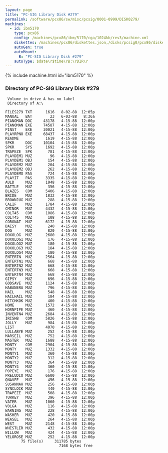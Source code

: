 ```yaml
---
layout: page
title: "PC-SIG Library Disk #279"
permalink: /software/pcx86/sw/misc/pcsig/0001-0999/DISK0279/
machines:
  - id: ibm5170
    type: pcx86
    config: /machines/pcx86/ibm/5170/cga/1024kb/rev3/machine.xml
    diskettes: /machines/pcx86/diskettes.json,/disks/pcsig0/pcx86/diskettes.json
    autoGen: true
    autoMount:
      B: "PC-SIG Library Disk #279"
    autoType: $date\r$time\rB:\rDIR\r
---
```


{% include machine.html id="ibm5170" %}

### Directory of PC-SIG Library Disk #279

     Volume in drive A has no label
     Directory of A:\

    FILES279 TXT      1616   8-02-88  12:05p
    MANUAL   BAT        23   6-03-88   8:36a
    PIANOMAN DOC     43178   4-15-88  12:00p
    PIANOMAN EXE     74587   4-15-88  12:00p
    PINST    EXE     30021   4-15-88  12:00p
    PLAYRPNO EXE     68437   4-15-88  12:00p
    README            1619   4-15-88  12:00p
    SPKR     DOC     10104   4-15-88  12:00p
    SPKR     SYS      1692   4-15-88  12:00p
    TRAPEZE  SPK       781   4-15-88  12:00p
    PLAYDEM1 MUZ        96   4-15-88  12:00p
    PLAYDEM1 OBJ       154   4-15-88  12:00p
    PLAYDEM2 MUZ       204   4-15-88  12:00p
    PLAYDEM2 OBJ       262   4-15-88  12:00p
    PLAYDEMO PAS       724   4-15-88  12:00p
    PLAYIT   PAS      3335   4-15-88  12:00p
    AULD     MUZ      1948   4-15-88  12:00p
    BATTLE   MUZ       356   4-15-88  12:00p
    BLAZES   COM      5406   4-15-88  12:00p
    BRIDE    MUZ      1832   4-15-88  12:00p
    BROWNJUG MUZ       288   4-15-88  12:00p
    CALIF    MUZ      1784   4-15-88  12:00p
    CMINOR   MUZ      4432   4-15-88  12:00p
    COLT45   COM      1086   4-15-88  12:00p
    COLT45   MUZ       108   4-15-88  12:00p
    CORONAT  MUZ      6172   4-15-88  12:00p
    DAISY    MUZ       240   4-15-88  12:00p
    DOG      MUZ       820   4-15-88  12:00p
    DOXOLOG  MUZ      2680   4-15-88  12:00p
    DOXOLOG1 MUZ       176   4-15-88  12:00p
    DOXOLOG2 MUZ       180   4-15-88  12:00p
    DOXOLOG3 MUZ       184   4-15-88  12:00p
    DOXOLOG4 MUZ       180   4-15-88  12:00p
    ENTERTN  MUZ      2564   4-15-88  12:00p
    ENTERTN1 MUZ       668   4-15-88  12:00p
    ENTERTN2 MUZ       668   4-15-88  12:00p
    ENTERTN3 MUZ       668   4-15-88  12:00p
    ENTERTN4 MUZ       668   4-15-88  12:00p
    GIPSY    MUZ       696   4-15-88  12:00p
    GODSAVE  MUZ      1124   4-15-88  12:00p
    HABANERA MUZ       796   4-15-88  12:00p
    HAIL     MUZ       548   4-15-88  12:00p
    HAILHAIL MUZ       184   4-15-88  12:00p
    HITCHKOK MUZ       400   4-15-88  12:00p
    HOME     MUZ      1572   4-15-88  12:00p
    HORNPIPE MUZ       460   4-15-88  12:00p
    INVENTN4 MUZ      2684   4-15-88  12:00p
    IRISHB   COM      5826   4-15-88  12:00p
    JOLLY    MUZ       984   4-15-88  12:00p
    LIST              4070   4-15-88  12:00p
    LULLABYE MUZ       252   4-15-88  12:00p
    MARSEIL  MUZ       752   4-15-88  12:00p
    MASTER   MUZ      1688   4-15-88  12:00p
    MONTY    COM      2904   4-15-88  12:00p
    MONTY    MUZ      1332   4-15-88  12:00p
    MONTY1   MUZ       360   4-15-88  12:00p
    MONTY2   MUZ       312   4-15-88  12:00p
    MONTY3   MUZ       364   4-15-88  12:00p
    MONTY4   MUZ       360   4-15-88  12:00p
    POPEYE   MUZ       176   4-15-88  12:00p
    PRELUDIO MUZ      6600   4-15-88  12:00p
    QNAVEE   MUZ       456   4-15-88  12:00p
    SUSANNAH MUZ       256   4-15-88  12:00p
    SYNCLOCK MUZ       440   4-15-88  12:00p
    TRAPEZE  MUZ       508   4-15-88  12:00p
    TURKEY   MUZ       396   4-15-88  12:00p
    VATER    MUZ      1060   4-15-88  12:00p
    VOLGA    MUZ       116   4-15-88  12:00p
    WARNING  MUZ       228   4-15-88  12:00p
    WASHER   MUZ       420   4-15-88  12:00p
    WEASEL   MUZ       264   4-15-88  12:00p
    WEST     MUZ      2148   4-15-88  12:00p
    WHISTLER MUZ       432   4-15-88  12:00p
    WILLOW   MUZ       424   4-15-88  12:00p
    YELOROSE MUZ       252   4-15-88  12:00p
           75 file(s)     311785 bytes
                            7168 bytes free
